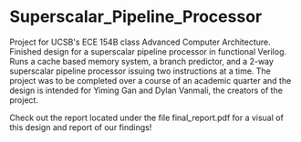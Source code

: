 # Superscalar_Pipeline_Processor
Project for UCSB's ECE 154B class Advanced Computer Architecture. Finished design for a superscalar pipeline processor in functional Verilog. Runs a cache based memory system, a branch predictor, and a 2-way superscalar pipeline processor issuing two instructions at a time. The project was to be completed over a course of an academic quarter and the design is intended for Yiming Gan and Dylan Vanmali, the creators of the project.

Check out the report located under the file final_report.pdf for a visual of this design and report of our findings!
